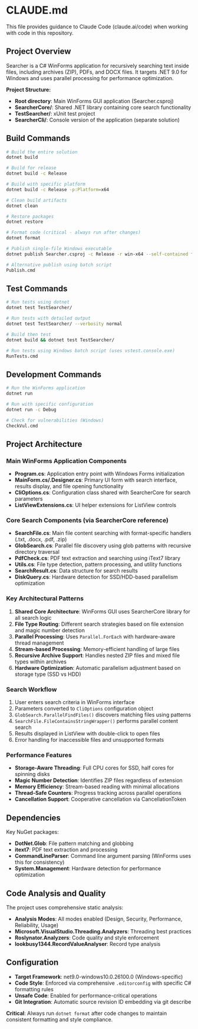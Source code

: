 # CLAUDE.md

This file provides guidance to Claude Code (claude.ai/code) when working with code in this repository.

## Project Overview

Searcher is a C# WinForms application for recursively searching text inside files, including archives (ZIP), PDFs, and DOCX files. It targets .NET 9.0 for Windows and uses parallel processing for performance optimization.

**Project Structure:**
- **Root directory**: Main WinForms GUI application (Searcher.csproj)
- **SearcherCore/**: Shared .NET library containing core search functionality
- **TestSearcher/**: xUnit test project
- **SearcherCli/**: Console version of the application (separate solution)

## Build Commands

```bash
# Build the entire solution
dotnet build

# Build for release
dotnet build -c Release

# Build with specific platform
dotnet build -c Release -p:Platform=x64

# Clean build artifacts
dotnet clean

# Restore packages
dotnet restore

# Format code (critical - always run after changes)
dotnet format

# Publish single-file Windows executable
dotnet publish Searcher.csproj -c Release -r win-x64 --self-contained false /p:PublishSingleFile=true

# Alternative publish using batch script
Publish.cmd
```

## Test Commands

```bash
# Run tests using dotnet
dotnet test TestSearcher/

# Run tests with detailed output
dotnet test TestSearcher/ --verbosity normal

# Build then test
dotnet build && dotnet test TestSearcher/

# Run tests using Windows batch script (uses vstest.console.exe)
RunTests.cmd
```

## Development Commands

```bash
# Run the WinForms application
dotnet run

# Run with specific configuration
dotnet run -c Debug

# Check for vulnerabilities (Windows)
CheckVul.cmd
```

## Project Architecture

### Main WinForms Application Components

- **Program.cs**: Application entry point with Windows Forms initialization
- **MainForm.cs/.Designer.cs**: Primary UI form with search interface, results display, and file opening functionality
- **CliOptions.cs**: Configuration class shared with SearcherCore for search parameters
- **ListViewExtensions.cs**: UI helper extensions for ListView controls

### Core Search Components (via SearcherCore reference)

- **SearchFile.cs**: Main file content searching with format-specific handlers (.txt, .docx, .pdf, .zip)
- **GlobSearch.cs**: Parallel file discovery using glob patterns with recursive directory traversal
- **PdfCheck.cs**: PDF text extraction and searching using iText7 library
- **Utils.cs**: File type detection, pattern processing, and utility functions
- **SearchResult.cs**: Data structure for search results
- **DiskQuery.cs**: Hardware detection for SSD/HDD-based parallelism optimization

### Key Architectural Patterns

1. **Shared Core Architecture**: WinForms GUI uses SearcherCore library for all search logic
2. **File Type Routing**: Different search strategies based on file extension and magic number detection
3. **Parallel Processing**: Uses `Parallel.ForEach` with hardware-aware thread management
4. **Stream-based Processing**: Memory-efficient handling of large files
5. **Recursive Archive Support**: Handles nested ZIP files and mixed file types within archives
6. **Hardware Optimization**: Automatic parallelism adjustment based on storage type (SSD vs HDD)

### Search Workflow

1. User enters search criteria in WinForms interface
2. Parameters converted to `CliOptions` configuration object
3. `GlobSearch.ParallelFindFiles()` discovers matching files using patterns
4. `SearchFile.FileContainsStringWrapper()` performs parallel content search
5. Results displayed in ListView with double-click to open files
6. Error handling for inaccessible files and unsupported formats

### Performance Features

- **Storage-Aware Threading**: Full CPU cores for SSD, half cores for spinning disks
- **Magic Number Detection**: Identifies ZIP files regardless of extension
- **Memory Efficiency**: Stream-based reading with minimal allocations
- **Thread-Safe Counters**: Progress tracking across parallel operations
- **Cancellation Support**: Cooperative cancellation via CancellationToken

## Dependencies

Key NuGet packages:
- **DotNet.Glob**: File pattern matching and globbing
- **itext7**: PDF text extraction and processing
- **CommandLineParser**: Command line argument parsing (WinForms uses this for consistency)
- **System.Management**: Hardware detection for performance optimization

## Code Analysis and Quality

The project uses comprehensive static analysis:
- **Analysis Modes**: All modes enabled (Design, Security, Performance, Reliability, Usage)
- **Microsoft.VisualStudio.Threading.Analyzers**: Threading best practices
- **Roslynator.Analyzers**: Code quality and style enforcement
- **lookbusy1344.RecordValueAnalyser**: Record type analysis

## Configuration

- **Target Framework**: net9.0-windows10.0.26100.0 (Windows-specific)
- **Code Style**: Enforced via comprehensive `.editorconfig` with specific C# formatting rules
- **Unsafe Code**: Enabled for performance-critical operations
- **Git Integration**: Automatic source revision ID embedding via git describe

**Critical**: Always run `dotnet format` after code changes to maintain consistent formatting and style compliance.
